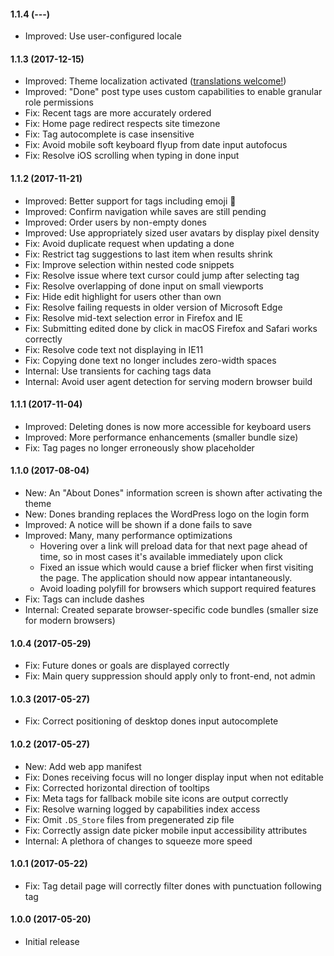#### 1.1.4 (---)

- Improved: Use user-configured locale

#### 1.1.3 (2017-12-15)

- Improved: Theme localization activated ([translations welcome!](https://poeditor.com/join/project/NfvVvUxRDS))
- Improved: "Done" post type uses custom capabilities to enable granular role permissions
- Fix: Recent tags are more accurately ordered
- Fix: Home page redirect respects site timezone
- Fix: Tag autocomplete is case insensitive
- Fix: Avoid mobile soft keyboard flyup from date input autofocus
- Fix: Resolve iOS scrolling when typing in done input

#### 1.1.2 (2017-11-21)

- Improved: Better support for tags including emoji 🎉
- Improved: Confirm navigation while saves are still pending
- Improved: Order users by non-empty dones
- Improved: Use appropriately sized user avatars by display pixel density
- Fix: Avoid duplicate request when updating a done
- Fix: Restrict tag suggestions to last item when results shrink
- Fix: Improve selection within nested code snippets
- Fix: Resolve issue where text cursor could jump after selecting tag
- Fix: Resolve overlapping of done input on small viewports
- Fix: Hide edit highlight for users other than own
- Fix: Resolve failing requests in older version of Microsoft Edge
- Fix: Resolve mid-text selection error in Firefox and IE
- Fix: Submitting edited done by click in macOS Firefox and Safari works correctly
- Fix: Resolve code text not displaying in IE11
- Fix: Copying done text no longer includes zero-width spaces
- Internal: Use transients for caching tags data
- Internal: Avoid user agent detection for serving modern browser build

#### 1.1.1 (2017-11-04)

- Improved: Deleting dones is now more accessible for keyboard users
- Improved: More performance enhancements (smaller bundle size)
- Fix: Tag pages no longer erroneously show placeholder

#### 1.1.0 (2017-08-04)

- New: An "About Dones" information screen is shown after activating the theme
- New: Dones branding replaces the WordPress logo on the login form
- Improved: A notice will be shown if a done fails to save
- Improved: Many, many performance optimizations
   - Hovering over a link will preload data for that next page ahead of time, so in most cases it's available immediately upon click
   - Fixed an issue which would cause a brief flicker when first visiting the page. The application should now appear intantaneously.
   - Avoid loading polyfill for browsers which support required features
- Fix: Tags can include dashes
- Internal: Created separate browser-specific code bundles (smaller size for modern browsers)

#### 1.0.4 (2017-05-29)

- Fix: Future dones or goals are displayed correctly
- Fix: Main query suppression should apply only to front-end, not admin

#### 1.0.3 (2017-05-27)

- Fix: Correct positioning of desktop dones input autocomplete

#### 1.0.2 (2017-05-27)

- New: Add web app manifest
- Fix: Dones receiving focus will no longer display input when not editable
- Fix: Corrected horizontal direction of tooltips
- Fix: Meta tags for fallback mobile site icons are output correctly
- Fix: Resolve warning logged by capabilities index access
- Fix: Omit `.DS_Store` files from pregenerated zip file
- Fix: Correctly assign date picker mobile input accessibility attributes
- Internal: A plethora of changes to squeeze more speed

#### 1.0.1 (2017-05-22)

- Fix: Tag detail page will correctly filter dones with punctuation following tag

#### 1.0.0 (2017-05-20)

- Initial release
